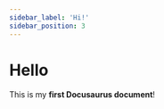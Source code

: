 ```yaml
---
sidebar_label: 'Hi!'
sidebar_position: 3
---
```


# Hello

This is my **first Docusaurus document**!

